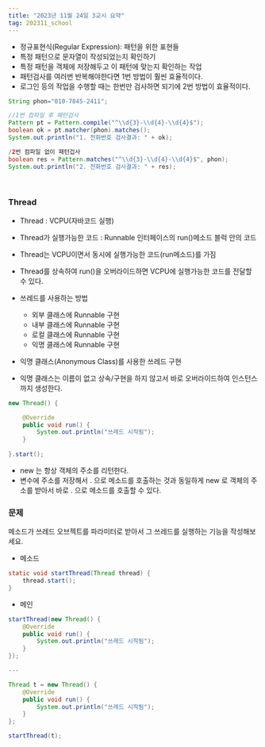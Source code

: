 ```yaml
---
title: "2023년 11월 24일 3교시 요약"
tag: 202311_school
---
```


- 정규표현식(Regular Expression): 패턴을 위한 표현들
- 특정 패턴으로 문자열이 작성되었는지 확인하기
- 특정 패턴을 객체에 저장해두고 이 패턴에 맞는지 확인하는 작업
- 패턴검사를 여러번 반복해야한다면 1번 방법이 훨씬 효율적이다.
- 로그인 등의 작업을 수행할 때는 한번만 검사하면 되기에 2번 방법이 효율적이다.

```java
String phon="010-7845-2411";

//1번 컴파일 후 패턴검사
Pattern pt = Pattern.compile("^\\d{3}-\\d{4}-\\d{4}$");
boolean ok = pt.matcher(phon).matches();
System.out.println("1. 전화번호 검사결과: " + ok);

/2번 컴파일 없이 패턴겁사
boolean res = Pattern.matches("^\\d{3}-\\d{4}-\\d{4}$", phon);
System.out.println("2. 전화번호 검사결과: " + res);
```

<br>

### Thread

- Thread : VCPU(자바코드 실행)
- Thread가 실행가능한 코드 : Runnable 인터페이스의 run()메소드 블럭 안의 코드
- Thread는 VCPU이면서 동시에 실행가능한 코드(run메소드)를 가짐
- Thread를 상속하여 run()을 오버라이드하면 VCPU에 실행가능한 코드를 전달할 수 있다.

- 쓰레드를 사용하는 방법
  - 외부 클래스에 Runnable 구현
  - 내부 클래스에 Runnable 구현
  - 로컬 클래스에 Runnable 구현
  - 익명 클래스에 Runnable 구현

- 익명 클래스(Anonymous Class)를 사용한 쓰레드 구현
- 익명 클래스는 이름이 없고 상속/구현을 하지 않고서 바로 오버라이드하여 인스턴스까지 생성한다.

```java
new Thread() {

    @Override
    public void run() {
        System.out.println("쓰레드 시작됨");
    }
    
}.start();
```

- new 는 항상 객체의 주소를 리턴한다.
- 변수에 주소를 저장해서 . 으로 메소드를 호출하는 것과 동일하게 new 로 객체의 주소를 받아서 바로 . 으로 메소드를 호출할 수 있다.


### 문제

메소드가 쓰레드 오브젝트를 파라미터로 받아서 그 쓰레드를 실행하는 기능을 작성해보세요.

- 메소드

```java
static void startThread(Thread thread) {
    thread.start();
}
```

- 메인

```java
startThread(new Thread() {
    @Override
    public void run() {
        System.out.println("쓰레드 시작됨");
    }   
});

---

Thread t = new Thread() {
    @Override
    public void run() {
        System.out.println("쓰레드 시작됨");
    }   
};

startThread(t);
```
